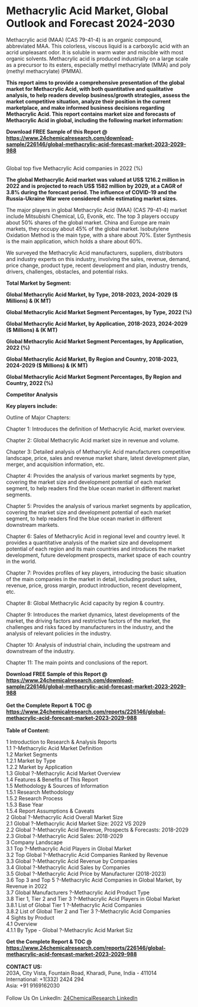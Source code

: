 <h1>Methacrylic Acid Market, Global Outlook and Forecast 2024-2030</h1><p>Methacrylic acid (MAA) (CAS 79-41-4) is an organic compound, abbreviated MAA. This colorless, viscous liquid is a carboxylic acid with an acrid unpleasant odor. It is soluble in warm water and miscible with most organic solvents. Methacrylic acid is produced industrially on a large scale as a precursor to its esters, especially methyl methacrylate (MMA) and poly (methyl methacrylate) (PMMA).</p><p>
</p><p><strong>This report aims to provide a comprehensive presentation of the global market for Methacrylic Acid, with both quantitative and qualitative analysis, to help readers develop business/growth strategies, assess the market competitive situation, analyze their position in the current marketplace, and make informed business decisions regarding Methacrylic Acid. This report contains market size and forecasts of Methacrylic Acid in global, including the following market information:</strong></p><div><b>Download FREE Sample of this Report @ 
            <a href="https://www.24chemicalresearch.com/download-sample/226146/global-methacrylic-acid-forecast-market-2023-2029-988">
            https://www.24chemicalresearch.com/download-sample/226146/global-methacrylic-acid-forecast-market-2023-2029-988</a></b></div><br><p>
</p><p>
</p><p>Global top five Methacrylic Acid companies in 2022 (%)</p><p>
<strong>The global Methacrylic Acid market was valued at US$ 1216.2 million in 2022 and is projected to reach US$ 1582 million by 2029, at a CAGR of 3.8% during the forecast period. The influence of COVID-19 and the Russia-Ukraine War were considered while estimating market sizes.</strong></p><p>
The major players in global Methacrylic Acid (MAA) (CAS 79-41-4) market include Mitsubishi Chemical, LG, Evonik, etc. The top 3 players occupy about 50% shares of the global market. China and Europe are main markets, they occupy about 45% of the global market. Isobutylene Oxidation Method is the main type, with a share about 70%. Ester Synthesis is the main application, which holds a share about 60%.</p><p>
We surveyed the Methacrylic Acid manufacturers, suppliers, distributors and industry experts on this industry, involving the sales, revenue, demand, price change, product type, recent development and plan, industry trends, drivers, challenges, obstacles, and potential risks.</p><p>
<strong>Total Market by Segment:</strong></p><p>
<strong>Global Methacrylic Acid Market, by Type, 2018-2023, 2024-2029 ($ Millions) &amp; (K MT)</strong></p><p>
<strong>Global Methacrylic Acid Market Segment Percentages, by Type, 2022 (%)</strong></p><p>
</p><p>
<strong>Global Methacrylic Acid Market, by Application, 2018-2023, 2024-2029 ($ Millions) &amp; (K MT)</strong></p><p>
<strong>Global Methacrylic Acid Market Segment Percentages, by Application, 2022 (%)</strong></p><p>
</p><p>
<strong>Global Methacrylic Acid Market, By Region and Country, 2018-2023, 2024-2029 ($ Millions) &amp; (K MT)</strong></p><p>
<strong>Global Methacrylic Acid Market Segment Percentages, By Region and Country, 2022 (%)</strong></p><p>
</p><p>
<strong>Competitor Analysis</strong></p><p>
</p><p>
<strong>Key players include:</strong></p><p>
</p><p>
</p><p>Outline of Major Chapters:</p><p>
Chapter 1: Introduces the definition of Methacrylic Acid, market overview.</p><p>
Chapter 2: Global Methacrylic Acid market size in revenue and volume.</p><p>
Chapter 3: Detailed analysis of Methacrylic Acid manufacturers competitive landscape, price, sales and revenue market share, latest development plan, merger, and acquisition information, etc.</p><p>
Chapter 4: Provides the analysis of various market segments by type, covering the market size and development potential of each market segment, to help readers find the blue ocean market in different market segments.</p><p>
Chapter 5: Provides the analysis of various market segments by application, covering the market size and development potential of each market segment, to help readers find the blue ocean market in different downstream markets.</p><p>
Chapter 6: Sales of Methacrylic Acid in regional level and country level. It provides a quantitative analysis of the market size and development potential of each region and its main countries and introduces the market development, future development prospects, market space of each country in the world.</p><p>
Chapter 7: Provides profiles of key players, introducing the basic situation of the main companies in the market in detail, including product sales, revenue, price, gross margin, product introduction, recent development, etc.</p><p>
Chapter 8: Global Methacrylic Acid capacity by region &amp; country.</p><p>
Chapter 9: Introduces the market dynamics, latest developments of the market, the driving factors and restrictive factors of the market, the challenges and risks faced by manufacturers in the industry, and the analysis of relevant policies in the industry.</p><p>
Chapter 10: Analysis of industrial chain, including the upstream and downstream of the industry.</p><p>
Chapter 11: The main points and conclusions of the report.</p><div><b>Download FREE Sample of this Report @ 
            <a href="https://www.24chemicalresearch.com/download-sample/226146/global-methacrylic-acid-forecast-market-2023-2029-988">
            https://www.24chemicalresearch.com/download-sample/226146/global-methacrylic-acid-forecast-market-2023-2029-988</a></b></div><br><div><b>Get the Complete Report & TOC @ 
            <a href="https://www.24chemicalresearch.com/reports/226146/global-methacrylic-acid-forecast-market-2023-2029-988">
            https://www.24chemicalresearch.com/reports/226146/global-methacrylic-acid-forecast-market-2023-2029-988</a></b></div><br>
            <b>Table of Content:</b><p>1 Introduction to Research & Analysis Reports<br />
    1.1 ?-Methacrylic Acid Market Definition<br />
    1.2 Market Segments<br />
        1.2.1 Market by Type<br />
        1.2.2 Market by Application<br />
    1.3 Global ?-Methacrylic Acid Market Overview<br />
    1.4 Features & Benefits of This Report<br />
    1.5 Methodology & Sources of Information<br />
        1.5.1 Research Methodology<br />
        1.5.2 Research Process<br />
        1.5.3 Base Year<br />
        1.5.4 Report Assumptions & Caveats<br />
2 Global ?-Methacrylic Acid Overall Market Size<br />
    2.1 Global ?-Methacrylic Acid Market Size: 2022 VS 2029<br />
    2.2 Global ?-Methacrylic Acid Revenue, Prospects & Forecasts: 2018-2029<br />
    2.3 Global ?-Methacrylic Acid Sales: 2018-2029<br />
3 Company Landscape<br />
    3.1 Top ?-Methacrylic Acid Players in Global Market<br />
    3.2 Top Global ?-Methacrylic Acid Companies Ranked by Revenue<br />
    3.3 Global ?-Methacrylic Acid Revenue by Companies<br />
    3.4 Global ?-Methacrylic Acid Sales by Companies<br />
    3.5 Global ?-Methacrylic Acid Price by Manufacturer (2018-2023)<br />
    3.6 Top 3 and Top 5 ?-Methacrylic Acid Companies in Global Market, by Revenue in 2022<br />
    3.7 Global Manufacturers ?-Methacrylic Acid Product Type<br />
    3.8 Tier 1, Tier 2 and Tier 3 ?-Methacrylic Acid Players in Global Market<br />
        3.8.1 List of Global Tier 1 ?-Methacrylic Acid Companies<br />
        3.8.2 List of Global Tier 2 and Tier 3 ?-Methacrylic Acid Companies<br />
4 Sights by Product<br />
    4.1 Overview<br />
        4.1.1 By Type - Global ?-Methacrylic Acid Market Siz</p><div><b>Get the Complete Report & TOC @ 
            <a href="https://www.24chemicalresearch.com/reports/226146/global-methacrylic-acid-forecast-market-2023-2029-988">
            https://www.24chemicalresearch.com/reports/226146/global-methacrylic-acid-forecast-market-2023-2029-988</a></b></div><br><b>CONTACT US:</b><br>
            203A, City Vista, Fountain Road, Kharadi, Pune, India - 411014<br>
            International: +1(332) 2424 294<br>
            Asia: +91 9169162030 <br><br>
            Follow Us On LinkedIn: <a href="https://www.linkedin.com/company/24chemicalresearch/">24ChemicalResearch LinkedIn</a>